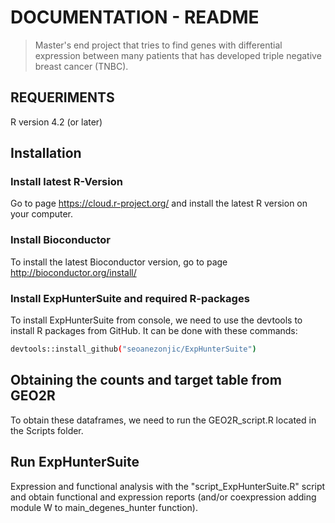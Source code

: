 # DOCUMENTATION - README
> Master's end project that tries to find genes with differential expression between many patients that has developed triple negative breast cancer (TNBC).

## REQUERIMENTS
R version 4.2 (or later)

## Installation

### Install latest R-Version 
Go to page https://cloud.r-project.org/ and install the latest R version on your computer.

### Install Bioconductor
To install the latest Bioconductor version, go to page http://bioconductor.org/install/

### Install ExpHunterSuite and required R-packages
To install ExpHunterSuite from console, we need to use the devtools to install R packages from GitHub. It can be done with these commands:

``` bash
devtools::install_github("seoanezonjic/ExpHunterSuite")
```

## Obtaining the counts and target table from GEO2R
To obtain these dataframes, we need to run the GEO2R_script.R located in the Scripts folder.

## Run ExpHunterSuite
Expression and functional analysis with the "script_ExpHunterSuite.R" script and obtain functional and expression reports (and/or coexpression adding module W to main_degenes_hunter function). 


